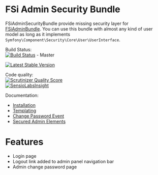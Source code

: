 # FSi Admin Security Bundle

FSiAdminSecurityBundle provide missing security layer for [FSiAdminBundle](https://github.com/fsi-open/admin-bundle).
You can use this bundle with almost any kind of user model as long as it implements
``Symfony\Component\Security\Core\User\UserInterface``.

Build Status:  
[![Build Status](https://travis-ci.org/fsi-open/admin-security-bundle.png?branch=master)](https://travis-ci.org/fsi-open/admin-security-bundle) - Master

[![Latest Stable Version](https://poser.pugx.org/fsi/admin-security-bundle/v/stable.png)](https://packagist.org/packages/fsi/admin-security-bundle)

Code quality:  
[![Scrutinizer Quality Score](https://scrutinizer-ci.com/g/fsi-open/admin-security-bundle/badges/quality-score.png?s=ce9af6e82e14df01fe992acb52666fcb1b34e23f)](https://scrutinizer-ci.com/g/fsi-open/admin-security-bundle/)  
[![SensioLabsInsight](https://insight.sensiolabs.com/projects/fadce112-e534-4259-ba83-a8bdf0631201/mini.png)](https://insight.sensiolabs.com/projects/fadce112-e534-4259-ba83-a8bdf0631201)

Documentation:

- [Installation](Resources/doc/installation.md)
- [Templating](Resources/doc/templating.md)
- [Change Password Event](Resources/doc/change_password_event.md)
- [Secured Admin Elements](Resources/doc/secured_admin_elements.md)

# Features

* Login page
* Logout link added to admin panel navigation bar
* Admin change password page
